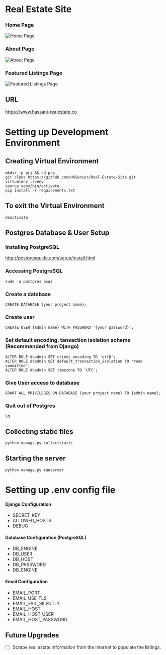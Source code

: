 # Real Estate Site
### Home Page
![Home Page](https://i.imgur.com/c9kYp92.png)

### About Page
![About Page](https://i.imgur.com/9rapiWM.png)

### Featured Listings Page
![Featured Listings Page](https://i.imgur.com/K7s4BSb.png)

## URL
<https://www.hassani-realestate.co>

# Setting up Development Environment
## Creating Virtual Environment
```
mkdir -p prj && cd prg
git clone https://github.com/HKSenior/Real-Estate-Site.git
virtualenv ./venv
source venv/bin/activate
pip install -r requirements.txt
```

## To exit the Virtual Environment
```
deactivate
```

## Postgres Database & User Setup
### Installing PostgreSQL
<http://postgresguide.com/setup/install.html>

### Accessing PostgreSQL
```
sudo -u postgres psql
```

### Create a database
```
CREATE DATABASE {your project name};
```

### Create user
```
CREATE USER {admin name} WITH PASSWORD '{your password}';
```

### Set default encoding, tansaction isolation scheme (Recommended from Django)
```
ALTER ROLE dbadmin SET client_encoding TO 'utf8';
ALTER ROLE dbadmin SET default_transaction_isolation TO 'read committed';
ALTER ROLE dbadmin SET timezone TO 'UTC';
```

### Give User access to database
```
GRANT ALL PRIVILEGES ON DATABASE {your project name} TO {admin name};
```

### Quit out of Postgres
```
\q
```

## Collecting static files
```
python manage.py collectstatic
```

## Starting the server
```
python manage.py runserver
```

# Setting up .env config file
#### Django Configuration
- SECRET_KEY
- ALLOWED_HOSTS
- DEBUG

#### Database Configuration (PostgreSQL)
- DB_ENGINE
- DB_USER
- DB_HOST
- DB_PASSWORD
- DB_ENGINE

#### Email Configuration
- EMAIL_PORT
- EMAIL_USE_TLS
- EMAIL_FAIL_SILENTLY
- EMAIL_HOST
- EMAIL_HOST_USER
- EMAIL_HOST_PASSWORD

## Future Upgrades
- [ ] Scrape real estate information from the internet to populate the listings.
